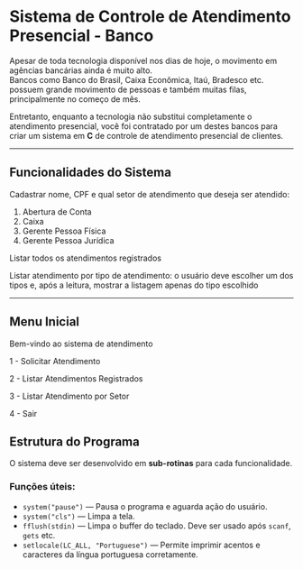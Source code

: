 # Sistema de Controle de Atendimento Presencial - Banco

Apesar de toda tecnologia disponível nos dias de hoje, o movimento em agências bancárias ainda é muito alto.  
Bancos como Banco do Brasil, Caixa Econômica, Itaú, Bradesco etc. possuem grande movimento de pessoas e também muitas filas, principalmente no começo de mês.  

Entretanto, enquanto a tecnologia não substitui completamente o atendimento presencial, você foi contratado por um destes bancos para criar um sistema em **C** de controle de atendimento presencial de clientes.

---

## Funcionalidades do Sistema

Cadastrar nome, CPF e qual setor de atendimento que deseja ser atendido:
1. Abertura de Conta
2. Caixa
3. Gerente Pessoa Física
4. Gerente Pessoa Jurídica
   
Listar todos os atendimentos registrados

Listar atendimento por tipo de atendimento: o usuário deve escolher um dos tipos e, após a leitura, mostrar a listagem apenas do tipo escolhido

---

## Menu Inicial

Bem-vindo ao sistema de atendimento

1 - Solicitar Atendimento

2 - Listar Atendimentos Registrados

3 - Listar Atendimento por Setor

4 - Sair

## Estrutura do Programa

O sistema deve ser desenvolvido em **sub-rotinas** para cada funcionalidade.

### Funções úteis:

- `system("pause")` — Pausa o programa e aguarda ação do usuário.
- `system("cls")` — Limpa a tela.
- `fflush(stdin)` — Limpa o buffer do teclado. Deve ser usado após `scanf`, `gets` etc.
- `setlocale(LC_ALL, "Portuguese")` — Permite imprimir acentos e caracteres da língua portuguesa corretamente.
